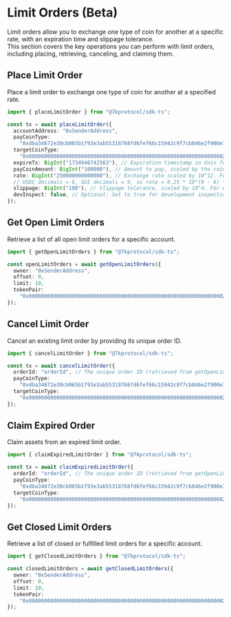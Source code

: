 # Limit Orders (Beta)

Limit orders allow you to exchange one type of coin for another at a specific
rate, with an expiration time and slippage tolerance.  
This section covers the key operations you can perform with limit orders,
including placing, retrieving, canceling, and claiming them.

## Place Limit Order

Place a limit order to exchange one type of coin for another at a specified
rate.

```typescript
import { placeLimitOrder } from "@7kprotocol/sdk-ts";

const tx = await placeLimitOrder({
  accountAddress: "0xSenderAddress",
  payCoinType:
    "0xdba34672e30cb065b1f93e3ab55318768fd6fef66c15942c9f7cb846e2f900e7::usdc::USDC", // The coin type to pay with (e.g., USDC).
  targetCoinType:
    "0x0000000000000000000000000000000000000000000000000000000000000002::sui::SUI", // The coin type to receive (e.g., SUI).
  expireTs: BigInt("1734946742563"), // Expiration timestamp in Unix format.
  payCoinAmount: BigInt("100000"), // Amount to pay, scaled by the coin's decimals (e.g., 0.1 USDC = 100000 for 6 decimals).
  rate: BigInt("250000000000000"), // Exchange rate scaled by 10^12. For example: 1 USDC = 0.25 SUI.
  // USDC decimals = 6, SUI decimals = 9, so rate = 0.25 * 10^(9 - 6) * 10^12 = 250000000000000.
  slippage: BigInt("100"), // Slippage tolerance, scaled by 10^4. For example: 1% slippage = 0.01 * 10^4 = 100.
  devInspect: false, // Optional: Set to true for development inspection mode.
});
```

## Get Open Limit Orders

Retrieve a list of all open limit orders for a specific account.

```typescript
import { getOpenLimitOrders } from "@7kprotocol/sdk-ts";

const openLimitOrders = await getOpenLimitOrders({
  owner: "0xSenderAddress",
  offset: 0,
  limit: 10,
  tokenPair:
    "0x0000000000000000000000000000000000000000000000000000000000000002::sui::SUI-0xdba34672e30cb065b1f93e3ab55318768fd6fef66c15942c9f7cb846e2f900e7::usdc::USDC", // Optional: Filter by a specific token pair
});
```

## Cancel Limit Order

Cancel an existing limit order by providing its unique order ID.

```typescript
import { cancelLimitOrder } from "@7kprotocol/sdk-ts";

const tx = await cancelLimitOrder({
  orderId: "orderId", // The unique order ID (retrieved from getOpenLimitOrders).
  payCoinType:
    "0xdba34672e30cb065b1f93e3ab55318768fd6fef66c15942c9f7cb846e2f900e7::usdc::USDC", // The coin type used for payment (e.g., USDC).
  targetCoinType:
    "0x0000000000000000000000000000000000000000000000000000000000000002::sui::SUI", // The target coin type (e.g., SUI).
});
```

## Claim Expired Order

Claim assets from an expired limit order.

```typescript
import { claimExpiredLimitOrder } from "@7kprotocol/sdk-ts";

const tx = await claimExpiredLimitOrder({
  orderId: "orderId", // The unique order ID (retrieved from getOpenLimitOrders).
  payCoinType:
    "0xdba34672e30cb065b1f93e3ab55318768fd6fef66c15942c9f7cb846e2f900e7::usdc::USDC", // The coin type used for payment (e.g., USDC).
  targetCoinType:
    "0x0000000000000000000000000000000000000000000000000000000000000002::sui::SUI", // The target coin type (e.g., SUI).
});
```

## Get Closed Limit Orders

Retrieve a list of closed or fulfilled limit orders for a specific account.

```typescript
import { getClosedLimitOrders } from "@7kprotocol/sdk-ts";

const closedLimitOrders = await getClosedLimitOrders({
  owner: "0xSenderAddress",
  offset: 0,
  limit: 10,
  tokenPair:
    "0x0000000000000000000000000000000000000000000000000000000000000002::sui::SUI-0xdba34672e30cb065b1f93e3ab55318768fd6fef66c15942c9f7cb846e2f900e7::usdc::USDC", // Optional: Filter by a specific token pair
});
```
